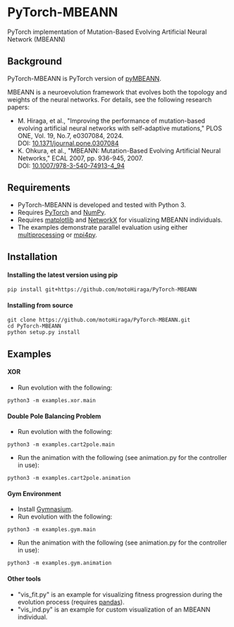 # PyTorch-MBEANN
PyTorch implementation of Mutation-Based Evolving Artificial Neural Network (MBEANN)

## Background
PyTorch-MBEANN is PyTorch version of [pyMBEANN](https://github.com/motoHiraga/pyMBEANN).

MBEANN is a neuroevolution framework that evolves both the topology and weights of the neural networks. 
For details, see the following research papers:
- M. Hiraga, et al., "Improving the performance of mutation-based evolving artificial neural networks with self-adaptive mutations," PLOS ONE, Vol. 19, No.7, e0307084, 2024.<br/>
  DOI: [10.1371/journal.pone.0307084](https://doi.org/10.1371/journal.pone.0307084)
- K. Ohkura, et al., "MBEANN: Mutation-Based Evolving Artificial Neural Networks," ECAL 2007, pp. 936-945, 2007.<br/>
  DOI: [10.1007/978-3-540-74913-4_94](https://doi.org/10.1007/978-3-540-74913-4_94)

## Requirements
- PyTorch-MBEANN is developed and tested with Python 3.
- Requires [PyTorch](https://pytorch.org) and [NumPy](https://numpy.org).
- Requires [matplotlib](https://matplotlib.org) and [NetworkX](https://networkx.org) for visualizing MBEANN individuals.
- The examples demonstrate parallel evaluation using either [multiprocessing](https://docs.python.org/3/library/multiprocessing.html) or [mpi4py](https://mpi4py.readthedocs.io/en/stable/). 

## Installation
#### Installing the latest version using pip
```
pip install git+https://github.com/motoHiraga/PyTorch-MBEANN
```

#### Installing from source
```
git clone https://github.com/motoHiraga/PyTorch-MBEANN.git
cd PyTorch-MBEANN
python setup.py install
```

## Examples
#### XOR
- Run evolution with the following:
```
python3 -m examples.xor.main
```

#### Double Pole Balancing Problem
- Run evolution with the following:
```
python3 -m examples.cart2pole.main
```
- Run the animation with the following (see animation.py for the controller in use):
```
python3 -m examples.cart2pole.animation
```

#### Gym Environment
- Install [Gymnasium](https://github.com/Farama-Foundation/Gymnasium).
- Run evolution with the following:
```
python3 -m examples.gym.main
```
- Run the animation with the following (see animation.py for the controller in use):
```
python3 -m examples.gym.animation
```

#### Other tools
- "vis_fit.py" is an example for visualizing fitness progression during the evolution process (requires [pandas](https://pandas.pydata.org)).
- "vis_ind.py" is an example for custom visualization of an MBEANN individual.
